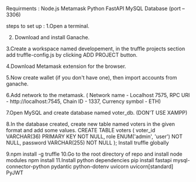 Requirments : Node.js 
Metamask
Python 
FastAPI
MySQL Database (port – 3306)

steps to set up :
1.Open a terminal.

2. Download and install Ganache.

3.Create a workspace named developement, in the truffle projects section add truffle-config.js by clicking ADD PROJECT button.

4.Download Metamask extension for the browser.

5.Now create wallet (if you don't have one), then import accounts from ganache.

6.Add network to the metamask. ( Network name - Localhost 7575, RPC URl - http://localhost:7545, Chain ID - 1337, Currency symbol - ETH)

7.Open MySQL and create database named voter_db. (DON'T USE XAMPP)

8.In the database created, create new table named voters in the given format and add some values.
    CREATE TABLE voters (
    voter_id VARCHAR(36) PRIMARY KEY NOT NULL,
    role ENUM('admin', 'user') NOT NULL,
    password VARCHAR(255) NOT NULL
    );
    Install truffle globally

9.npm install -g truffle
10.Go to the root directory of repo and install node modules
npm install
11.Install python dependencies
pip install fastapi mysql-connector-python pydantic python-dotenv uvicorn uvicorn[standard] PyJWT
